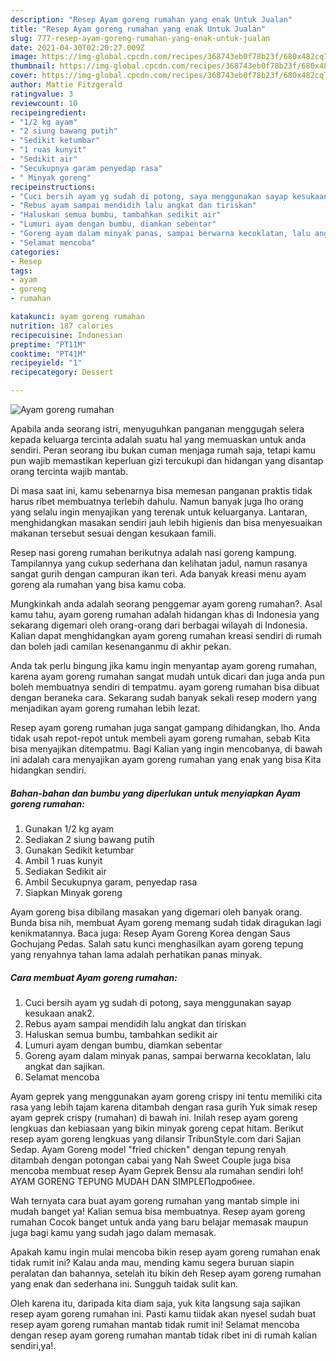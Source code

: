 ```yaml
---
description: "Resep Ayam goreng rumahan yang enak Untuk Jualan"
title: "Resep Ayam goreng rumahan yang enak Untuk Jualan"
slug: 777-resep-ayam-goreng-rumahan-yang-enak-untuk-jualan
date: 2021-04-30T02:20:27.009Z
image: https://img-global.cpcdn.com/recipes/368743eb0f78b23f/680x482cq70/ayam-goreng-rumahan-foto-resep-utama.jpg
thumbnail: https://img-global.cpcdn.com/recipes/368743eb0f78b23f/680x482cq70/ayam-goreng-rumahan-foto-resep-utama.jpg
cover: https://img-global.cpcdn.com/recipes/368743eb0f78b23f/680x482cq70/ayam-goreng-rumahan-foto-resep-utama.jpg
author: Mattie Fitzgerald
ratingvalue: 3
reviewcount: 10
recipeingredient:
- "1/2 kg ayam"
- "2 siung bawang putih"
- "Sedikit ketumbar"
- "1 ruas kunyit"
- "Sedikit air"
- "Secukupnya garam penyedap rasa"
- " Minyak goreng"
recipeinstructions:
- "Cuci bersih ayam yg sudah di potong, saya menggunakan sayap kesukaan anak2."
- "Rebus ayam sampai mendidih lalu angkat dan tiriskan"
- "Haluskan semua bumbu, tambahkan sedikit air"
- "Lumuri ayam dengan bumbu, diamkan sebentar"
- "Goreng ayam dalam minyak panas, sampai berwarna kecoklatan, lalu angkat dan sajikan."
- "Selamat mencoba"
categories:
- Resep
tags:
- ayam
- goreng
- rumahan

katakunci: ayam goreng rumahan 
nutrition: 187 calories
recipecuisine: Indonesian
preptime: "PT11M"
cooktime: "PT41M"
recipeyield: "1"
recipecategory: Dessert

---
```



![Ayam goreng rumahan](https://img-global.cpcdn.com/recipes/368743eb0f78b23f/680x482cq70/ayam-goreng-rumahan-foto-resep-utama.jpg)

Apabila anda seorang istri, menyuguhkan panganan menggugah selera kepada keluarga tercinta adalah suatu hal yang memuaskan untuk anda sendiri. Peran seorang ibu bukan cuman menjaga rumah saja, tetapi kamu pun wajib memastikan keperluan gizi tercukupi dan hidangan yang disantap orang tercinta wajib mantab.

Di masa  saat ini, kamu sebenarnya bisa memesan panganan praktis tidak harus ribet membuatnya terlebih dahulu. Namun banyak juga lho orang yang selalu ingin menyajikan yang terenak untuk keluarganya. Lantaran, menghidangkan masakan sendiri jauh lebih higienis dan bisa menyesuaikan makanan tersebut sesuai dengan kesukaan famili. 

Resep nasi goreng rumahan berikutnya adalah nasi goreng kampung. Tampilannya yang cukup sederhana dan kelihatan jadul, namun rasanya sangat gurih dengan campuran ikan teri. Ada banyak kreasi menu ayam goreng ala rumahan yang bisa kamu coba.

Mungkinkah anda adalah seorang penggemar ayam goreng rumahan?. Asal kamu tahu, ayam goreng rumahan adalah hidangan khas di Indonesia yang sekarang digemari oleh orang-orang dari berbagai wilayah di Indonesia. Kalian dapat menghidangkan ayam goreng rumahan kreasi sendiri di rumah dan boleh jadi camilan kesenanganmu di akhir pekan.

Anda tak perlu bingung jika kamu ingin menyantap ayam goreng rumahan, karena ayam goreng rumahan sangat mudah untuk dicari dan juga anda pun boleh membuatnya sendiri di tempatmu. ayam goreng rumahan bisa dibuat dengan beraneka cara. Sekarang sudah banyak sekali resep modern yang menjadikan ayam goreng rumahan lebih lezat.

Resep ayam goreng rumahan juga sangat gampang dihidangkan, lho. Anda tidak usah repot-repot untuk membeli ayam goreng rumahan, sebab Kita bisa menyajikan ditempatmu. Bagi Kalian yang ingin mencobanya, di bawah ini adalah cara menyajikan ayam goreng rumahan yang enak yang bisa Kita hidangkan sendiri.

<!--inarticleads1-->

##### Bahan-bahan dan bumbu yang diperlukan untuk menyiapkan Ayam goreng rumahan:

1. Gunakan 1/2 kg ayam
1. Sediakan 2 siung bawang putih
1. Gunakan Sedikit ketumbar
1. Ambil 1 ruas kunyit
1. Sediakan Sedikit air
1. Ambil Secukupnya garam, penyedap rasa
1. Siapkan  Minyak goreng


Ayam goreng bisa dibilang masakan yang digemari oleh banyak orang. Bunda bisa nih, membuat Ayam goreng memang sudah tidak diragukan lagi kenikmatannya. Baca juga: Resep Ayam Goreng Korea dengan Saus Gochujang Pedas. Salah satu kunci menghasilkan ayam goreng tepung yang renyahnya tahan lama adalah perhatikan panas minyak. 

<!--inarticleads2-->

##### Cara membuat Ayam goreng rumahan:

1. Cuci bersih ayam yg sudah di potong, saya menggunakan sayap kesukaan anak2.
1. Rebus ayam sampai mendidih lalu angkat dan tiriskan
1. Haluskan semua bumbu, tambahkan sedikit air
1. Lumuri ayam dengan bumbu, diamkan sebentar
1. Goreng ayam dalam minyak panas, sampai berwarna kecoklatan, lalu angkat dan sajikan.
1. Selamat mencoba


Ayam geprek yang menggunakan ayam goreng crispy ini tentu memiliki cita rasa yang lebih tajam karena ditambah dengan rasa gurih Yuk simak resep ayam geprek crispy (rumahan) di bawah ini. Inilah resep ayam goreng lengkuas dan kebiasaan yang bikin minyak goreng cepat hitam. Berikut resep ayam goreng lengkuas yang dilansir TribunStyle.com dari Sajian Sedap. Ayam Goreng model &#34;fried chicken&#34; dengan tepung renyah ditambah dengan potongan cabai yang Nah Sweet Couple juga bisa mencoba membuat resep Ayam Geprek Bensu ala rumahan sendiri loh! AYAM GORENG TEPUNG MUDAH DAN SIMPLEПодробнее. 

Wah ternyata cara buat ayam goreng rumahan yang mantab simple ini mudah banget ya! Kalian semua bisa membuatnya. Resep ayam goreng rumahan Cocok banget untuk anda yang baru belajar memasak maupun juga bagi kamu yang sudah jago dalam memasak.

Apakah kamu ingin mulai mencoba bikin resep ayam goreng rumahan enak tidak rumit ini? Kalau anda mau, mending kamu segera buruan siapin peralatan dan bahannya, setelah itu bikin deh Resep ayam goreng rumahan yang enak dan sederhana ini. Sungguh taidak sulit kan. 

Oleh karena itu, daripada kita diam saja, yuk kita langsung saja sajikan resep ayam goreng rumahan ini. Pasti kamu tiidak akan nyesel sudah buat resep ayam goreng rumahan mantab tidak rumit ini! Selamat mencoba dengan resep ayam goreng rumahan mantab tidak ribet ini di rumah kalian sendiri,ya!.

